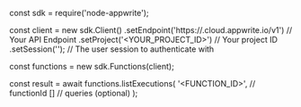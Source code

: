const sdk = require('node-appwrite');

const client = new sdk.Client()
    .setEndpoint('https://<REGION>.cloud.appwrite.io/v1') // Your API Endpoint
    .setProject('<YOUR_PROJECT_ID>') // Your project ID
    .setSession(''); // The user session to authenticate with

const functions = new sdk.Functions(client);

const result = await functions.listExecutions(
    '<FUNCTION_ID>', // functionId
    [] // queries (optional)
);
